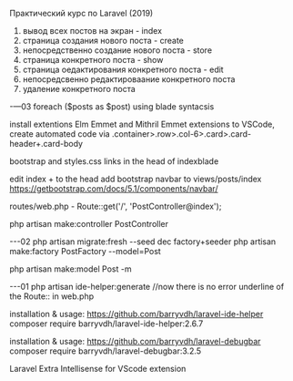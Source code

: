 Практический курс по Laravel (2019)

1. вывод всех постов на экран - index
2. страница создания нового поста - create
3. непосредственно создание нового поста - store
4. страница конкретного поста - show 
5. страница оедактирования конкретного поста - edit
6. непосредсвенно редактироваание конкретного поста 
7. удаление конкретного поста

-—03
foreach ($posts as $post) using blade syntacsis

install extentions Elm Emmet and Mithril Emmet extensions to VSCode, create automated code via .container>.row>.col-6>.card>.card-header+.card-body

bootstrap and styles.css links in the head of indexblade

edit index +<link rel="stylesheet" href="{{ asset('css/app.css') }}">
to the head
add bootstrap navbar to views/posts/index
https://getbootstrap.com/docs/5.1/components/navbar/

routes/web.php - Route::get('/', 'PostController@index');

php artisan make:controller PostController


---02
php artisan migrate:fresh --seed
dec factory+seeder
php artisan make:factory PostFactory --model=Post

php artisan make:model Post -m

---01
php artisan ide-helper:generate //now there is no error underline of the Route:: in web.php

installation & usage: https://github.com/barryvdh/laravel-ide-helper
composer require barryvdh/laravel-ide-helper:2.6.7

installation & usage: https://github.com/barryvdh/laravel-debugbar
composer require barryvdh/laravel-debugbar:3.2.5

Laravel Extra Intellisense for VScode extension

